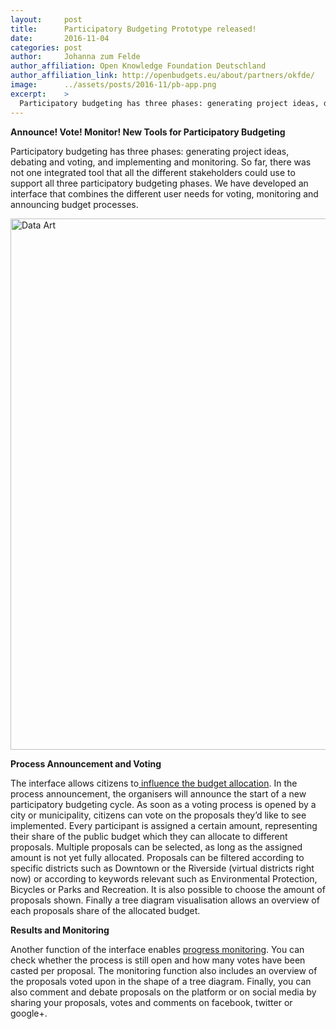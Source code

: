 ```yaml
---
layout:     post
title:      Participatory Budgeting Prototype released! 
date:       2016-11-04
categories: post
author:     Johanna zum Felde
author_affiliation: Open Knowledge Foundation Deutschland
author_affiliation_link: http://openbudgets.eu/about/partners/okfde/
image:      ../assets/posts/2016-11/pb-app.png
excerpt:    >
  Participatory budgeting has three phases: generating project ideas, debating and voting, and implementing and monitoring. So far, there was not one integrated tool that all the different stakeholders could use to support all three participatory budgeting phases. We have developed an interface that combines the different user needs for voting, monitoring and announcing budget processes. 
---
```


**Announce! Vote! Monitor!  New Tools for Participatory Budgeting**

Participatory budgeting has three phases: generating project ideas, debating and voting, and implementing and monitoring. So far, there was not one integrated tool that all the different stakeholders could use to support all three participatory budgeting phases. We have developed an interface that combines the different user needs for voting, monitoring and announcing budget processes. 

<img alt="Data Art" src="{{site.baseurl}}/assets/posts/2016-11/pb-app.png" width="850"/>

**Process Announcement and Voting**

The interface allows citizens to[ influence the budget allocation](http://openbudgets-voting-sample.herokuapp.com/). In the process announcement, the organisers will announce the start of a new participatory budgeting cycle. As soon as a voting process is opened by a city or municipality, citizens can vote on the proposals they’d like to see implemented. Every participant is assigned a certain amount, representing their share of the public budget which they can allocate to different proposals. Multiple proposals can be selected, as long as the assigned amount is not yet fully allocated. Proposals can be filtered according to specific districts such as Downtown or the Riverside (virtual districts right now) or according to keywords relevant such as Environmental Protection, Bicycles or Parks and Recreation. It is also possible to choose the amount of proposals shown. Finally a tree diagram visualisation allows an overview of each proposals share of the allocated budget.

**Results and Monitoring**

Another function of the interface enables [progress monitoring](http://openbudgets-monitoring-sample.herokuapp.com/). You can check whether the process is still open and how many votes have been casted per proposal. The monitoring function also includes an overview of the proposals voted upon in the shape of a tree diagram. Finally, you can also comment and debate proposals on the platform or on social media by sharing your proposals, votes and comments on facebook, twitter or google+.


